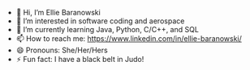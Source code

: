 - 👋 Hi, I’m Ellie Baranowski
- 👀 I’m interested in software coding and aerospace
- 🌱 I’m currently learning Java, Python, C/C++, and SQL
- 📫 How to reach me: https://www.linkedin.com/in/ellie-baranowski/
- 😄 Pronouns: She/Her/Hers
- ⚡ Fun fact: I have a black belt in Judo!

<!---
ElBaranowski/ElBaranowski is a ✨ special ✨ repository because its `README.md` (this file) appears on your GitHub profile.
You can click the Preview link to take a look at your changes.
--->

